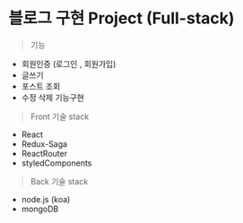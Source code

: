 # 블로그 구현 Project (Full-stack)

> 기능

- 회원인증 (로그인 , 회원가입)
- 글쓰기
- 포스트 조회 
- 수정 삭제 기능구현

> Front 기술 stack <br/>
- React
- Redux-Saga
- ReactRouter
- styledComponents

> Back 기술 stack <br/>
- node.js (koa)
- mongoDB